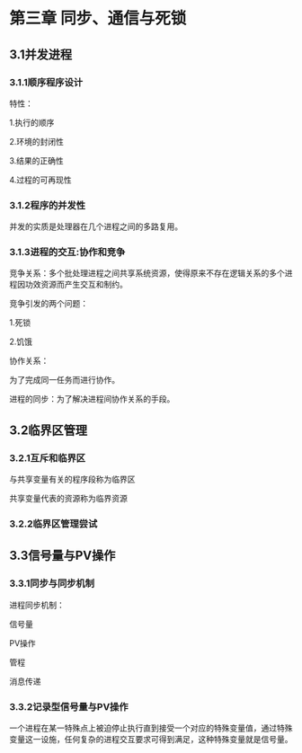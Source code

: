 # 第三章 同步、通信与死锁

## 3.1并发进程

### 3.1.1顺序程序设计

特性：

1.执行的顺序

2.环境的封闭性

3.结果的正确性

4.过程的可再现性

### 3.1.2程序的并发性

并发的实质是处理器在几个进程之间的多路复用。

### 3.1.3进程的交互:协作和竞争

竞争关系：多个批处理进程之间共享系统资源，使得原来不存在逻辑关系的多个进程因功效资源而产生交互和制约。

竞争引发的两个问题：

1.死锁

2.饥饿

协作关系：

为了完成同一任务而进行协作。

进程的同步：为了解决进程间协作关系的手段。

## 3.2临界区管理

### 3.2.1互斥和临界区

与共享变量有关的程序段称为临界区

共享变量代表的资源称为临界资源

### 3.2.2临界区管理尝试

## 3.3信号量与PV操作

### 3.3.1同步与同步机制

进程同步机制：

信号量

PV操作

管程

消息传递

### 3.3.2记录型信号量与PV操作

一个进程在某一特殊点上被迫停止执行直到接受一个对应的特殊变量值，通过特殊变量这一设施，任何复杂的进程交互要求可得到满足，这种特殊变量就是信号量。

